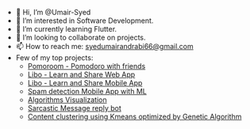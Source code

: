 - 👋 Hi, I’m @Umair-Syed
- 👀 I’m interested in Software Development.
- 🌱 I’m currently learning Flutter.
- 💞️ I’m looking to collaborate on projects.
- 📫 How to reach me: syedumairandrabi66@gmail.com
- Few of my top projects:
  - [Pomoroom - Pomodoro with friends](https://play.google.com/store/apps/details?id=com.pomoroom.pomoroom)
  - [Libo - Learn and Share Web App](https://libo-web.vercel.app/)
  - [Libo - Learn and Share Mobile App](https://play.google.com/store/apps/details?id=com.skapps.android.liboapp)
  - [Spam detection Mobile App with ML](https://github.com/Umair-Syed/TheSystem_SpamDetection)
  - [Algorithms Visualization](https://github.com/Umair-Syed/Algorithms-Visualization)
  - [Sarcastic Message reply bot](https://nextjs-gpt3-hazel.vercel.app/)
  - [Content clustering using Kmeans optimized by Genetic Algorithm](https://github.com/Umair-Syed/Genetic_algorithm_KMeans_content_clustering)
  

<!---
Umair-Syed/Umair-Syed is a ✨ special ✨ repository because its `README.md` (this file) appears on your GitHub profile.
You can click the Preview link to take a look at your changes.
--->
